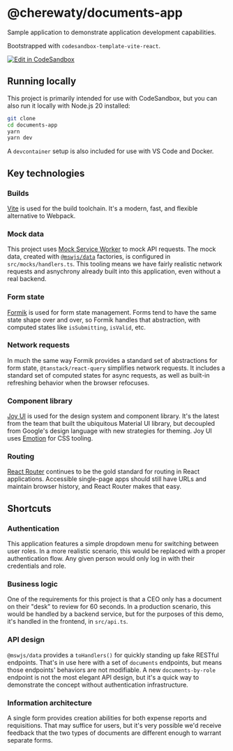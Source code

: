 # @cherewaty/documents-app

Sample application to demonstrate application development capabilities.

Bootstrapped with `codesandbox-template-vite-react`.

[![Edit in CodeSandbox](https://assets.codesandbox.io/github/button-edit-lime.svg)](https://codesandbox.io/p/github/cherewaty/documents-app/main)

## Running locally

This project is primarily intended for use with CodeSandbox, but you can also run it locally with Node.js 20 installed:

```bash
git clone
cd documents-app
yarn
yarn dev
```

A `devcontainer` setup is also included for use with VS Code and Docker.

## Key technologies

### Builds

[Vite](https://vitejs.dev/) is used for the build toolchain. It's a modern, fast, and flexible alternative to Webpack.

### Mock data

This project uses [Mock Service Worker](https://mswjs.io/) to mock API requests. The mock data, created with [`@mswjs/data`](https://github.com/mswjs/data) factories, is configured in `src/mocks/handlers.ts`. This tooling means we have fairly realistic network requests and asnychrony already built into this application, even without a real backend.

### Form state

[Formik](https://formik.org/) is used for form state management. Forms tend to have the same state shape over and over, so Formik handles that abstraction, with computed states like `isSubmitting`, `isValid`, etc.

### Network requests

In much the same way Formik provides a standard set of abstractions for form state, `@tanstack/react-query` simplifies network requests. It includes a standard set of computed states for async requests, as well as built-in refreshing behavior when the browser refocuses.

### Component library

[Joy UI](https://mui.com/joy-ui/getting-started/) is used for the design system and component library. It's the latest from the team that built the ubiquitous Material UI library, but decoupled from Google's design language with new strategies for theming. Joy UI uses [Emotion](https://emotion.sh) for CSS tooling.

### Routing

[React Router](https://reactrouter.com/) continues to be the gold standard for routing in React applications. Accessible single-page apps should still have URLs and maintain browser history, and React Router makes that easy.

## Shortcuts

### Authentication

This application features a simple dropdown menu for switching between user roles. In a more realistic scenario, this would be replaced with a proper authentication flow. Any given person would only log in with their credentials and role.

### Business logic

One of the requirements for this project is that a CEO only has a document on their "desk" to review for 60 seconds. In a production scenario, this would be handled by a backend service, but for the purposes of this demo, it's handled in the frontend, in `src/api.ts`.

### API design

`@mswjs/data` provides a `toHandlers()` for quickly standing up fake RESTful endpoints. That's in use here with a set of `documents` endpoints, but means those endpoints' behaviors are not modifiable. A new `documents-by-role` endpoint is not the most elegant API design, but it's a quick way to demonstrate the concept without authentication infrastructure.

### Information architecture

A single form provides creation abilities for both expense reports and requisitions. That may suffice for users, but it's very possible we'd receive feedback that the two types of documents are different enough to warrant separate forms.
